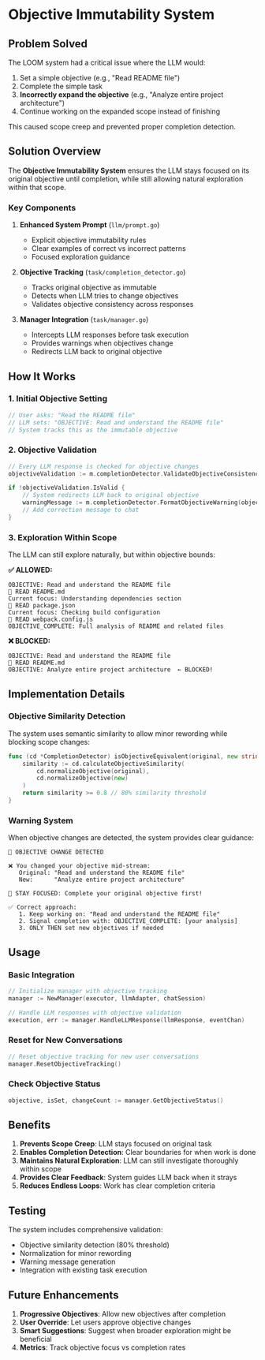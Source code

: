 # Objective Immutability System

## Problem Solved

The LOOM system had a critical issue where the LLM would:
1. Set a simple objective (e.g., "Read README file")
2. Complete the simple task
3. **Incorrectly expand the objective** (e.g., "Analyze entire project architecture")
4. Continue working on the expanded scope instead of finishing

This caused scope creep and prevented proper completion detection.

## Solution Overview

The **Objective Immutability System** ensures the LLM stays focused on its original objective until completion, while still allowing natural exploration within that scope.

### Key Components

1. **Enhanced System Prompt** (`llm/prompt.go`)
   - Explicit objective immutability rules
   - Clear examples of correct vs incorrect patterns
   - Focused exploration guidance

2. **Objective Tracking** (`task/completion_detector.go`)
   - Tracks original objective as immutable
   - Detects when LLM tries to change objectives
   - Validates objective consistency across responses

3. **Manager Integration** (`task/manager.go`)
   - Intercepts LLM responses before task execution
   - Provides warnings when objectives change
   - Redirects LLM back to original objective

## How It Works

### 1. Initial Objective Setting
```go
// User asks: "Read the README file"
// LLM sets: "OBJECTIVE: Read and understand the README file"
// System tracks this as the immutable objective
```

### 2. Objective Validation
```go
// Every LLM response is checked for objective changes
objectiveValidation := m.completionDetector.ValidateObjectiveConsistency(llmResponse)

if !objectiveValidation.IsValid {
    // System redirects LLM back to original objective
    warningMessage := m.completionDetector.FormatObjectiveWarning(objectiveValidation)
    // Add correction message to chat
}
```

### 3. Exploration Within Scope
The LLM can still explore naturally, but within objective bounds:

**✅ ALLOWED:**
```
OBJECTIVE: Read and understand the README file
🔧 READ README.md
Current focus: Understanding dependencies section  
🔧 READ package.json
Current focus: Checking build configuration
🔧 READ webpack.config.js
OBJECTIVE_COMPLETE: Full analysis of README and related files
```

**❌ BLOCKED:**
```
OBJECTIVE: Read and understand the README file
🔧 READ README.md
OBJECTIVE: Analyze entire project architecture  ← BLOCKED!
```

## Implementation Details

### Objective Similarity Detection
The system uses semantic similarity to allow minor rewording while blocking scope changes:

```go
func (cd *CompletionDetector) isObjectiveEquivalent(original, new string) bool {
    similarity := cd.calculateObjectiveSimilarity(
        cd.normalizeObjective(original), 
        cd.normalizeObjective(new)
    )
    return similarity >= 0.8 // 80% similarity threshold
}
```

### Warning System
When objective changes are detected, the system provides clear guidance:

```
🚨 OBJECTIVE CHANGE DETECTED

❌ You changed your objective mid-stream:
   Original: "Read and understand the README file"
   New:      "Analyze entire project architecture"

🎯 STAY FOCUSED: Complete your original objective first!

✅ Correct approach:
   1. Keep working on: "Read and understand the README file"
   2. Signal completion with: OBJECTIVE_COMPLETE: [your analysis]
   3. ONLY THEN set new objectives if needed
```

## Usage

### Basic Integration
```go
// Initialize manager with objective tracking
manager := NewManager(executor, llmAdapter, chatSession)

// Handle LLM responses with objective validation
execution, err := manager.HandleLLMResponse(llmResponse, eventChan)
```

### Reset for New Conversations
```go
// Reset objective tracking for new user conversations
manager.ResetObjectiveTracking()
```

### Check Objective Status
```go
objective, isSet, changeCount := manager.GetObjectiveStatus()
```

## Benefits

1. **Prevents Scope Creep**: LLM stays focused on original task
2. **Enables Completion Detection**: Clear boundaries for when work is done
3. **Maintains Natural Exploration**: LLM can still investigate thoroughly within scope
4. **Provides Clear Feedback**: System guides LLM back when it strays
5. **Reduces Endless Loops**: Work has clear completion criteria

## Testing

The system includes comprehensive validation:

- Objective similarity detection (80% threshold)
- Normalization for minor rewording
- Warning message generation
- Integration with existing task execution

## Future Enhancements

1. **Progressive Objectives**: Allow new objectives after completion
2. **User Override**: Let users approve objective changes
3. **Smart Suggestions**: Suggest when broader exploration might be beneficial
4. **Metrics**: Track objective focus vs completion rates 